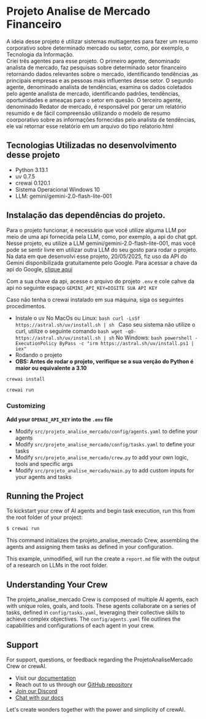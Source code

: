 # Projeto Analise de Mercado Financeiro

A ideia desse projeto é utilizar sistemas multiagentes para fazer um resumo corporativo sobre determinado mercado ou setor, como, por exemplo, o Tecnologia da Informação.  
Criei três agentes para esse projeto. O primeiro agente, denominado analista de mercado, faz pesquisas sobre determinado setor financeiro retornando dados relevantes sobre o mercado, identificando tendências ,as principais empresas e as pessoas mais influentes desse setor. O segundo agente, denominado analista de tendências, examina os dados coletados pelo agente analista de mercado, identificando padrões, tendências, oportunidades e ameaças para o setor em quesão. O terceiro agente, denominado Redator de mercado, é responsável por gerar um relatório resumido e de fácil compreensão utilizando o modelo de resumo coorporativo sobre as informações fornecidas pelo analista de tendências, ele vai retornar esse relatório em um arquivo do tipo relatorio.html

## Tecnologias Utilizadas no desenvolvimento desse projeto 
- Python 3.13.1
- uv 0.7.5
- crewai 0.120.1
- Sistema Operacional Windows 10
- LLM: gemini/gemini-2.0-flash-lite-001
  
## Instalação das dependências do projeto.

Para o projeto funcionar, é necessário que você utilize alguma LLM por meio de uma api fornecida pela LLM, como, por exemplo, a api do chat gpt. Nesse projeto, 
eu utilize a LLM gemini/gemini-2.0-flash-lite-001, mas você pode se sentir livre em utilizar outra LLM do seu gosto para rodar o projeto. 
Na data em que desenvolvi esse projeto, 20/05/2025, fiz uso da API do Gemini disponibilizada gratuitamente pelo Google. Para acessar a chave da api do Google, [clique aqui](https://aistudio.google.com/0)

Com a sua chave da api, acesse o arquivo do projeto `.env` e cole cahve  da api no seguinte espaço `GEMINI_API_KEY=DIGITE SUA API KEY` 

Caso não tenha o crewai instalado em sua máquina, siga os seguintes procedimentos. 
- Instale o uv
    No MacOs ou Linux: ```bash curl -LsSf https://astral.sh/uv/install.sh | sh ```
    Caso seu sistema não utilize o curl, utilize o seguinte comando ```bash wget -qO- https://astral.sh/uv/install.sh | sh```
    No Windows: ```bash powershell -ExecutionPolicy ByPass -c "irm https://astral.sh/uv/install.ps1 | iex"```
- Rodando o projeto
- **OBS: Antes de rodar o projeto, verifique se a sua verção do Python é maior ou equivalente a 3.10**

```bash
crewai install
```

```bash
crewai run
```
### Customizing

**Add your `OPENAI_API_KEY` into the `.env` file**

- Modify `src/projeto_analise_mercado/config/agents.yaml` to define your agents
- Modify `src/projeto_analise_mercado/config/tasks.yaml` to define your tasks
- Modify `src/projeto_analise_mercado/crew.py` to add your own logic, tools and specific args
- Modify `src/projeto_analise_mercado/main.py` to add custom inputs for your agents and tasks

## Running the Project

To kickstart your crew of AI agents and begin task execution, run this from the root folder of your project:

```bash
$ crewai run
```

This command initializes the projeto_analise_mercado Crew, assembling the agents and assigning them tasks as defined in your configuration.

This example, unmodified, will run the create a `report.md` file with the output of a research on LLMs in the root folder.

## Understanding Your Crew

The projeto_analise_mercado Crew is composed of multiple AI agents, each with unique roles, goals, and tools. These agents collaborate on a series of tasks, defined in `config/tasks.yaml`, leveraging their collective skills to achieve complex objectives. The `config/agents.yaml` file outlines the capabilities and configurations of each agent in your crew.

## Support

For support, questions, or feedback regarding the ProjetoAnaliseMercado Crew or crewAI.
- Visit our [documentation](https://docs.crewai.com)
- Reach out to us through our [GitHub repository](https://github.com/joaomdmoura/crewai)
- [Join our Discord](https://discord.com/invite/X4JWnZnxPb)
- [Chat with our docs](https://chatg.pt/DWjSBZn)

Let's create wonders together with the power and simplicity of crewAI.
